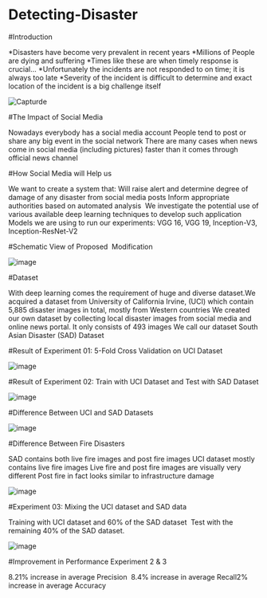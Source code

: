 # Detecting-Disaster
#Introduction

*Disasters have become very prevalent in recent years
*Millions of People are dying and suffering
*Times like these are when timely response is crucial…​
*Unfortunately  the incidents are not responded to on time; it is always too late​
*Severity of the incident is difficult to determine and exact location of the incident is a big challenge itself

![Capturde](https://user-images.githubusercontent.com/55071900/73589713-3afbfd00-4504-11ea-87a6-99f1dbac181c.PNG)

#The Impact of Social Media

Nowadays everybody has a social media account​
People tend to post or share any big event in the social network​
There are many cases when news come in social media (including pictures) faster than it comes through official news channel

#How Social Media will Help us

We want to create a system that:​
Will raise alert and determine degree of damage of any disaster from social media posts​
Inform appropriate authorities based on automated analysis ​
We investigate the potential use of various available deep learning techniques to develop such application ​
Models we are using to run our experiments: VGG 16, VGG 19, Inception-V3, Inception-ResNet-V2

#Schematic View of Proposed  Modification

![image](https://user-images.githubusercontent.com/55071900/73589742-b8277200-4504-11ea-977c-05af024f9b9f.png)

#Dataset

With deep learning comes the requirement of huge and diverse dataset.​
We acquired a dataset from University of California Irvine, (UCI) which contain 5,885 disaster images in total, mostly from Western countries​
We created our own dataset by collecting local disaster images from social media and online news portal. It only consists of 493 images​
We call our dataset South Asian Disaster (SAD) Dataset

#Result of Experiment 01: 5-Fold Cross Validation on UCI Dataset 

![image](https://user-images.githubusercontent.com/55071900/73589875-1b65d400-4506-11ea-9c5e-9d46eaabab25.png)

#Result of Experiment 02: Train with UCI Dataset and Test with SAD Dataset

![image](https://user-images.githubusercontent.com/55071900/73589888-3afcfc80-4506-11ea-91d5-ec72e0106644.png)

#Difference Between UCI and SAD Datasets

![image](https://user-images.githubusercontent.com/55071900/73589767-fd4ba400-4504-11ea-8dfe-5386c94b1b96.png)

#Difference Between Fire Disasters

SAD contains both live fire images and post fire images​
UCI dataset mostly contains live fire images​
Live fire and post fire images are visually very different​
Post fire in fact looks similar to infrastructure damage

![image](https://user-images.githubusercontent.com/55071900/73589914-70a1e580-4506-11ea-8982-775b383bdc91.png)

#Experiment 03: Mixing the UCI dataset and SAD data

Training with UCI dataset and 60% of the SAD dataset ​
Test with the remaining 40% of the SAD dataset. 

![image](https://user-images.githubusercontent.com/55071900/73589935-a34bde00-4506-11ea-9650-ca01355e0e82.png)

#Improvement in Performance Experiment 2 & 3​

8.21% increase in average Precision ​
8.4% increase in average Recall​
2% increase in average Accuracy
